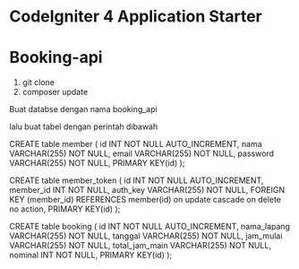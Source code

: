 # CodeIgniter 4 Application Starter

# Booking-api
1. git clone
2. composer update

Buat databse dengan nama booking_api

lalu buat tabel dengan perintah dibawah

CREATE table member ( 
          id INT NOT NULL AUTO_INCREMENT, 
		  nama VARCHAR(255) NOT NULL,
		  email VARCHAR(255) NOT NULL,
	      password VARCHAR(255) NOT NULL,
		  PRIMARY KEY(id) 
);

CREATE table member_token (
    id INT NOT NULL AUTO_INCREMENT,
    member_id INT NOT NULL,
    auth_key VARCHAR(255) NOT NULL,
    FOREIGN KEY (member_id) REFERENCES member(id) on update cascade on delete no action,
    PRIMARY KEY(id) 
); 

CREATE table booking (
    id INT NOT NULL AUTO_INCREMENT,
    nama_lapang VARCHAR(255) NOT NULL,
    tanggal VARCHAR(255) NOT NULL,
    jam_mulai VARCHAR(255) NOT NULL,
    total_jam_main VARCHAR(255) NOT NULL,
    nominal INT NOT NULL,
    PRIMARY KEY(id) 
);